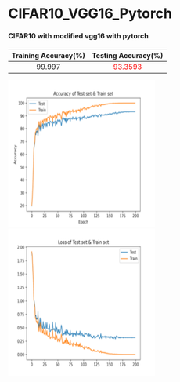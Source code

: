 # CIFAR10_VGG16_Pytorch


#### CIFAR10 with modified vgg16 with pytorch


|Training Accuracy(%)|Testing Accuracy(%)|
|:---:|:---:|
|99.997|<span style="color:red">93.3593</span>|

<img src="./image/acc.png"  width="300" height="300">
<img src="./image/loss.png"  width="300" height="300">

